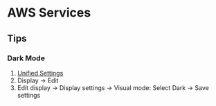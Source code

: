 # AWS Services

## Tips

### Dark Mode

1. [Unified Settings](https://console.aws.amazon.com/settings/home)
2. Display -> Edit
3. Edit display -> Display settings -> Visual mode: Select Dark -> Save settings
